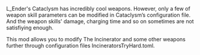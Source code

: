 L_Ender's Cataclysm has incredibly cool weapons. However, only a few of  weapon skill parameters can be modified in Cataclysm’s configuration file. And the weapon skills' damage, charging time and so on sometimes are not satisfiying enough. 

This mod allows you to modify The Incinerator and some other weapons further through configuration files IncineratorsTryHard.toml.

